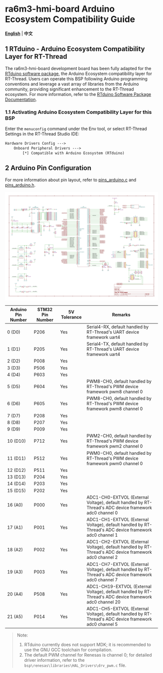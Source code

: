 # ra6m3-hmi-board Arduino Ecosystem Compatibility Guide

**[English](README.md)** | **中文**

## 1 RTduino - Arduino Ecosystem Compatibility Layer for RT-Thread

The ra6m3-hmi-board development board has been fully adapted for the [RTduino software package](https://github.com/RTduino/RTduino), the Arduino Ecosystem compatibility layer for RT-Thread. Users can operate this BSP following Arduino programming conventions and leverage a vast array of libraries from the Arduino community, providing significant enhancement to the RT-Thread ecosystem. For more information, refer to the [RTduino Software Package Documentation](https://github.com/RTduino/RTduino).

### 1.1 Activating Arduino Ecosystem Compatibility Layer for this BSP

Enter the `menuconfig` command under the Env tool, or select RT-Thread Settings in the RT-Thread Studio IDE:

```Kconfig
Hardware Drivers Config --->
    Onboard Peripheral Drivers --->
        [*] Compatible with Arduino Ecosystem (RTduino)
```

## 2 Arduino Pin Configuration

For more information about pin layout, refer to [pins_arduino.c](pins_arduino.c) and [pins_arduino.h](pins_arduino.h).

![ra6m3-hmi-board-pinout-figure](ra6m3-hmi-board-pinout-figure.jpg)

| Arduino Pin Number | STM32 Pin Number | 5V Tolerance | Remarks |
| ------------------- | ----------------- | ------------ | ------------------------------------------- |
| 0 (D0) | P206 | Yes | Serial4-RX, default handled by RT-Thread's UART device framework uart4 |
| 1 (D1) | P205 | Yes | Serial4-TX, default handled by RT-Thread's UART device framework uart4 |
| 2 (D2) | P008 | Yes |  |
| 3 (D3) | P506 | Yes |  |
| 4 (D4) | P603 | Yes |  |
| 5 (D5) | P604 | Yes | PWM8-CH0, default handled by RT-Thread's PWM device framework pwm8 channel 0 |
| 6 (D6) | P605 | Yes | PWM8-CH0, default handled by RT-Thread's PWM device framework pwm8 channel 0 |
| 7 (D7) | P208 | Yes |  |
| 8 (D8) | P207 | Yes |  |
| 9 (D9) | P009 | Yes |  |
| 10 (D10) | P712 | Yes | PWM2-CH0, default handled by RT-Thread's PWM device framework pwm2 channel 0 |
| 11 (D11) | P512 | Yes | PWM0-CH0, default handled by RT-Thread's PWM device framework pwm0 channel 0 |
| 12 (D12) | P511 | Yes |  |
| 13 (D13) | P204 | Yes |  |
| 14 (D14) | P203 | Yes |  |
| 15 (D15) | P202 | Yes |  |
| 16 (A0) | P000 | Yes | ADC1-CH0-EXTVOL (External Voltage), default handled by RT-Thread's ADC device framework adc0 channel 0 |
| 17 (A1) | P001 | Yes | ADC1-CH1-EXTVOL (External Voltage), default handled by RT-Thread's ADC device framework adc0 channel 1 |
| 18 (A2) | P002 | Yes | ADC1-CH2-EXTVOL (External Voltage), default handled by RT-Thread's ADC device framework adc0 channel 2 |
| 19 (A3) | P003 | Yes | ADC1-CH7-EXTVOL (External Voltage), default handled by RT-Thread's ADC device framework adc0 channel 7 |
| 20 (A4) | P508 | Yes | ADC1-CH19-EXTVOL (External Voltage), default handled by RT-Thread's ADC device framework adc0 channel 20 |
| 21 (A5) | P014 | Yes | ADC1-CH5-EXTVOL (External Voltage), default handled by RT-Thread's ADC device framework adc0 channel 5 |

> Note:
> 1. RTduino currently does not support MDK; it is recommended to use the GNU GCC toolchain for compilation.
> 2. The default PWM channel for Renesas is channel 0; for detailed driver information, refer to the `bsp\renesas\libraries\HAL_Drivers\drv_pwm.c` file.